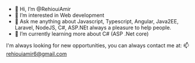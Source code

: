 - 👋 Hi, I’m @RehiouiAmir
- 👀 I’m interested in Web development
- 💬 Ask me anything about Javascript, Typescript, Angular, Java2EE, Laravel, NodeJS, C#, ASP.NEt  always a pleasure to help people.
- 🌱 I’m currently learning more about C# (ASP .Net core)

I'm always looking for new opportunities, you can always contact me at:
📫 rehiouiamir6@gmail.com

<!---
RehiouiAmir/RehiouiAmir is a ✨ special ✨ repository because its `README.md` (this file) appears on your GitHub profile.
You can click the Preview link to take a look at your changes.
--->
